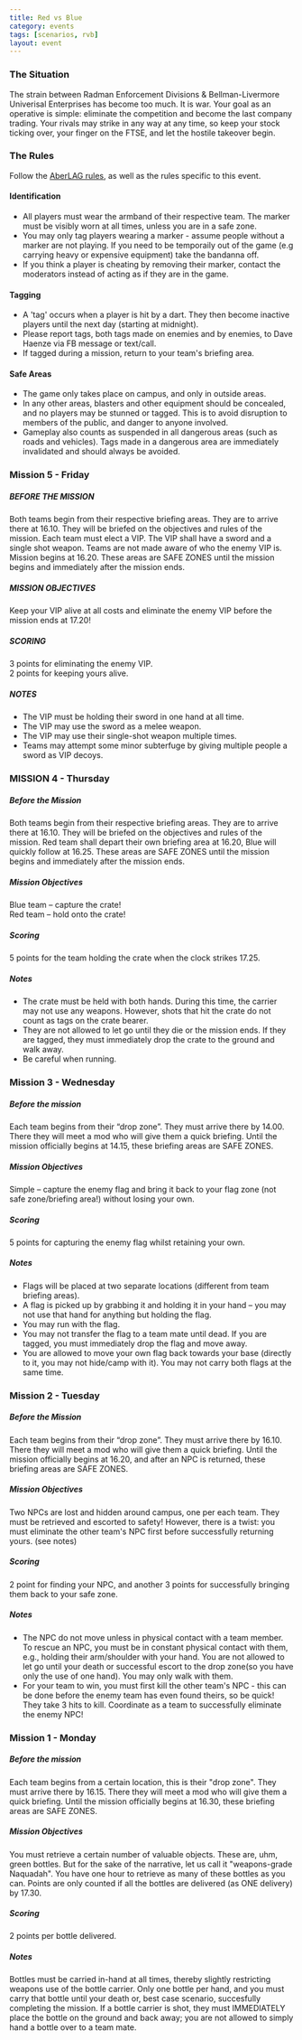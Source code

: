 ```yaml
---
title: Red vs Blue
category: events
tags: [scenarios, rvb]
layout: event
---
```


### The Situation

The strain between Radman Enforcement Divisions & Bellman-Livermore Univerisal Enterprises has become too much. It is war. Your goal as an operative is simple: eliminate the competition and become the last company trading. Your rivals may strike in any way at any time, so keep your stock ticking over, your finger on the FTSE, and let the hostile takeover begin.

### The Rules

Follow the [AberLAG rules](http://www.aberlag.com/rules/), as well as the rules specific to this event.

#### Identification

- All players must wear the armband of their respective team. The marker must be visibly worn at all times, unless you are in a safe zone.
- You may only tag players wearing a marker - assume people without a marker are not playing. If you need to be temporaily out of the game (e.g carrying heavy or expensive equipment) take the bandanna off.
- If you think a player is cheating by removing their marker, contact the moderators instead of acting as if they are in the game.

#### Tagging

- A 'tag' occurs when a player is hit by a dart. They then become inactive players until the next day (starting at midnight).
- Please report tags, both tags made on enemies and by enemies, to Dave Haenze via FB message or text/call. 
- If tagged during a mission, return to your team's briefing area.

#### Safe Areas

- The game only takes place on campus, and only in outside areas.
- In any other areas, blasters and other equipment should be concealed, and no players may be stunned or tagged. This is to avoid disruption to members of the public, and danger to anyone involved.
- Gameplay also counts as suspended in all dangerous areas (such as roads and vehicles). Tags made in a dangerous area are immediately invalidated and should always be avoided.

### Mission 5 - Friday

##### BEFORE THE MISSION

Both teams begin from their respective briefing areas. They are to arrive there at 16.10. They will be briefed on the objectives and rules of the mission. Each team must elect a VIP. The VIP shall have a sword and a single shot weapon. Teams are not made aware of who the enemy VIP is. Mission begins at 16.20. These areas are SAFE ZONES until the mission begins and immediately after the mission ends.

##### MISSION OBJECTIVES

Keep your VIP alive at all costs and eliminate the enemy VIP before the mission ends at 17.20!

##### SCORING

3 points for eliminating the enemy VIP.
<br/> 2 points for keeping yours alive.

##### NOTES

- The VIP must be holding their sword in one hand at all time.
- The VIP may use the sword as a melee weapon.
- The VIP may use their single-shot weapon multiple times.
- Teams may attempt some minor subterfuge by giving multiple people a sword as VIP decoys.

### MISSION 4 - Thursday

##### Before the Mission

Both teams begin from their respective briefing areas. They are to arrive there at 16.10. They will be briefed on the objectives and rules of the mission. Red team shall depart their own briefing area at 16.20, Blue will quickly follow at 16.25. These areas are SAFE ZONES until the mission begins and immediately after the mission ends.

##### Mission Objectives

Blue team – capture the crate!
<br/>Red team – hold onto the crate!

##### Scoring

5 points for the team holding the crate when the clock strikes 17.25.

##### Notes

- The crate must be held with both hands. During this time, the carrier may not use any weapons. However, shots that hit the crate do not count as tags on the crate bearer. 
- They are not allowed to let go until they die or the mission ends. If they are tagged, they must immediately drop the crate to the ground and walk away. 
- Be careful when running.

### Mission 3 - Wednesday

##### Before the mission
Each team begins from their “drop zone”. They must arrive there by 14.00. There they will meet a mod who will give them a quick briefing. Until the mission officially begins at 14.15, these briefing areas are SAFE ZONES.

##### Mission Objectives

Simple – capture the enemy flag and bring it back to your flag zone (not safe zone/briefing area!) without losing your own.

##### Scoring

5 points for capturing the enemy flag whilst retaining your own.

##### Notes

- Flags will be placed at two separate locations (different from team briefing areas).
- A flag is picked up by grabbing it and holding it in your hand – you may not use that hand for anything but holding the flag.
- You may run with the flag. 
- You may not transfer the flag to a team mate until dead. If you are tagged, you must immediately drop the flag and move away. 
- You are allowed to move your own flag back towards your base (directly to it, you may not hide/camp with it). You may not carry both flags at the same time.

### Mission 2 - Tuesday

##### Before the Mission

Each team begins from their “drop zone”. They must arrive there by 16.10. There they will meet a mod who will give them a quick briefing. Until the mission officially begins at 16.20, and after an NPC is returned, these briefing areas are SAFE ZONES.

##### Mission Objectives

Two NPCs are lost and hidden around campus, one per each team. They must be retrieved and escorted to safety! However, there is a twist: you must eliminate the other team's NPC first before successfully returning yours. (see notes)

##### Scoring

2 point for finding your NPC, and another 3 points for successfully bringing them back to your safe zone.

##### Notes

- The NPC do not move unless in physical contact with a team member. 
<br/> To rescue an NPC, you must be in constant physical contact with them, e.g., holding their arm/shoulder with your hand. You are not allowed to let go until your death or successful escort to the drop zone(so you have only the use of one hand). You may only walk with them.
- For your team to win, you must first kill the other team's NPC - this can be done before the enemy team has even found theirs, so be quick! They take 3 hits to kill. Coordinate as a team to successfully eliminate the enemy NPC!

### Mission 1 - Monday

##### Before the mission

Each team begins from a certain location, this is their "drop zone". They must arrive there by 16.15. There they will meet a mod who will give them a quick briefing. Until the mission officially begins at 16.30, these briefing areas are SAFE ZONES.

##### Mission Objectives

You must retrieve a certain number of valuable objects. These are, uhm, green bottles. But for the sake of the narrative, let us call it "weapons-grade Naquadah". You have one hour to retrieve as many of these bottles as you can. Points are only counted if all the bottles are delivered (as ONE delivery) by 17.30.

##### Scoring

2 points per bottle delivered.

##### Notes

Bottles must be carried in-hand at all times, thereby slightly restricting weapons use of the bottle carrier. Only one bottle per hand, and you must carry that bottle until your death or, best case scenario, succesfully completing the mission. If a bottle carrier is shot, they must IMMEDIATELY place the bottle on the ground and back away; you are not allowed to simply hand a bottle over to a team mate.

